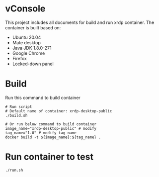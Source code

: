 # vConsole

This project includes all documents for build and run xrdp container.
The container is built based on:
* Ubuntu 20.04
* Mate desktop
* Java JDK 1.8.0-271
* Google Chrome
* Firefox
* Locked-down panel

# Build
Run this command to build container
```shell
# Run script
# Default name of container: xrdp-desktop-public
./build.sh

# Or run below command to build container
image_name="xrdp-desktop-public" # modify 
tag_name="1.0" # modify tag name
docker build -t ${image_name}:${tag_name} .
```

# Run container to test
```
./run.sh
```